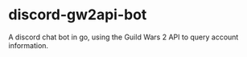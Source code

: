 # discord-gw2api-bot
A discord chat bot in go, using the Guild Wars 2 API to query account information.
